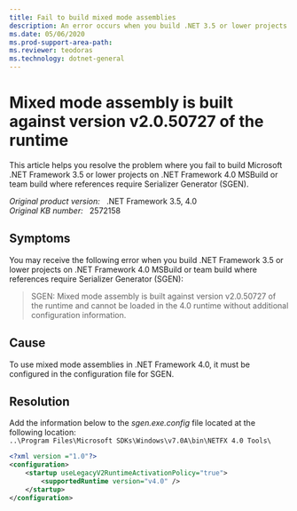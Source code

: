 ```yaml
---
title: Fail to build mixed mode assemblies
description: An error occurs when you build .NET 3.5 or lower projects on .NET 4.0 MSBuild. This article provides a resolution.
ms.date: 05/06/2020
ms.prod-support-area-path: 
ms.reviewer: teodoras
ms.technology: dotnet-general
---
```

# Mixed mode assembly is built against version v2.0.50727 of the runtime

This article helps you resolve the problem where you fail to build Microsoft .NET Framework 3.5 or lower projects on .NET Framework 4.0 MSBuild or team build where references require Serializer Generator (SGEN).

_Original product version:_ &nbsp; .NET Framework 3.5, 4.0  
_Original KB number:_ &nbsp; 2572158

## Symptoms

You may receive the following error when you build .NET Framework 3.5 or lower projects on .NET Framework 4.0 MSBuild or team build where references require Serializer Generator (SGEN):

> SGEN: Mixed mode assembly is built against version v2.0.50727 of the runtime and cannot be loaded in the 4.0 runtime without additional configuration information.

## Cause

To use mixed mode assemblies in .NET Framework 4.0, it must be configured in the configuration file for SGEN.

## Resolution

Add the information below to the *sgen.exe.config* file located at the following location:  
`..\Program Files\Microsoft SDKs\Windows\v7.0A\bin\NETFX 4.0 Tools\`

```xml
<?xml version ="1.0"?>
<configuration>
    <startup useLegacyV2RuntimeActivationPolicy="true">
        <supportedRuntime version="v4.0" />
    </startup>
</configuration>
```
